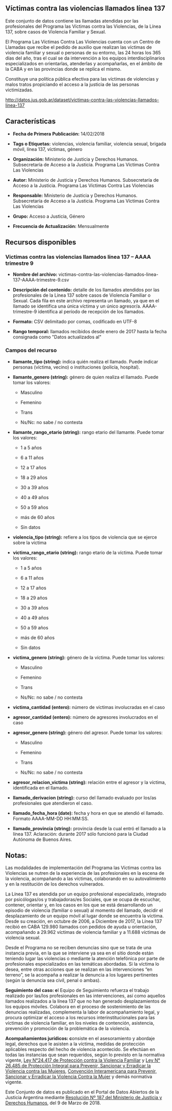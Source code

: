Víctimas contra las violencias llamados línea 137
-------------------------------------------------

Este conjunto de datos contiene las llamadas atendidas por las profesionales del Programa las Víctimas contra las Violencias, de la Línea 137, sobre casos de Violencia Familiar y Sexual.

El Programa Las Víctimas Contra Las Violencias cuenta con un Centro de Llamadas que recibe el pedido de auxilio que realizan las víctimas de violencia familiar y sexual o personas de su entorno, las 24 horas los 365 días del año, tras el cual se da intervención a los equipos interdisciplinarios especializados en orientarlas, atenderlas y acompañarlas, en el ámbito de la CABA y en las provincias donde se replica el mismo.

Constituye una política pública efectiva para las víctimas de violencias y malos tratos propiciando el acceso a la justicia de las personas victimizadas.

http://datos.jus.gob.ar/dataset/victimas-contra-las-violencias-llamados-linea-137

Características
---------------

-   **Fecha de Primera** **Publicación:** 14/02/2018

-   **Tags o Etiquetas:** violencias, violencia familiar, violencia sexual, brigada móvil, línea 137, víctimas, género

-   **Organización:** Ministerio de Justicia y Derechos Humanos. Subsecretaría de Acceso a la Justicia. Programa Las Víctimas Contra Las Violencias

-   **Autor:** Ministerio de Justicia y Derechos Humanos. Subsecretaría de Acceso a la Justicia. Programa Las Víctimas Contra Las Violencias

-   **Responsable:** Ministerio de Justicia y Derechos Humanos. Subsecretaría de Acceso a la Justicia. Programa Las Víctimas Contra Las Violencias

-   **Grupo:** Acceso a Justicia, Género

-   **Frecuencia de Actualización:** Mensualmente

Recursos disponibles
--------------------

### Victimas contra las violencias llamados línea 137 – AAAA trimestre 9

-   **Nombre del archivo:** victimas-contra-las-violencias-llamados-linea-137-AAAA-trimestre-9.csv

-   **Descripción del contenido:** detalle de los llamados atendidos por las profesionales de la Línea 137 sobre casos de Violencia Familiar o Sexual. Cada fila en este archivo representa un llamado, ya que en el llamado se identifica una única víctima y un único agresor/a. AAAA-trimestre-9 identifica al período de recepción de los llamados.

-   **Formato:** CSV delimitado por comas, codificado en UTF-8

-   **Rango temporal:** llamados recibidos desde enero de 2017 hasta la fecha consignada como "Datos actualizados al"

### Campos del recurso

-   **llamante_tipo (string):** indica quién realiza el llamado. Puede indicar personas (víctima, vecino) o instituciones (policía, hospital).

-   **llamante_genero (string):** género de quien realiza el llamado. Puede tomar los valores:

    -   Masculino

    -   Femenino

    -   Trans

    -   Ns/Nc: no sabe / no contesta

-   **llamante_rango_etario (string):** rango etario del llamante. Puede tomar los valores:

    -   1 a 5 años

    -   6 a 11 años

    -   12 a 17 años

    -   18 a 29 años

    -   30 a 39 años

    -   40 a 49 años

    -   50 a 59 años

    -   más de 60 años

    -   Sin datos

-   **violencia_tipo (string):** refiere a los tipos de violencia que se ejerce sobre la víctima

-   **victima_rango_etario (string):** rango etario de la víctima. Puede tomar los valores:

    -   1 a 5 años

    -   6 a 11 años

    -   12 a 17 años

    -   18 a 29 años

    -   30 a 39 años

    -   40 a 49 años

    -   50 a 59 años

    -   más de 60 años

    -   Sin datos

-   **victima_genero (string):** género de la víctima. Puede tomar los valores:

    -   Masculino

    -   Femenino

    -   Trans

    -   Ns/Nc: no sabe / no contesta

-   **victima_cantidad (entero):** número de víctimas involucradas en el caso

-   **agresor_cantidad (entero):** número de agresores involucrados en el caso

-   **agresor_genero (string):** género del agresor. Puede tomar los valores:

    -   Masculino

    -   Femenino

    -   Trans

    -   Ns/Nc: no sabe / no contesta

-   **agresor_relacion_victima (string):** relación entre el agresor y la víctima, identificada en el llamado.

-   **llamado_derivacion (string):** curso del llamado evaluado por los/as profesionales que atendieron el caso.

-   **llamado_fecha_hora (date):** fecha y hora en que se atendió el llamado. Formato AAAA-MM-DD HH:MM:SS.

-   **llamado_provincia (string):** provincia desde la cual entró el llamado a la línea 137. Aclaración: durante 2017 sólo funcionó para la Ciudad Autónoma de Buenos Aires.

Notas: 
-------

Las modalidades de implementación del Programa las Víctimas contra las Violencias se nutren de la experiencia de las profesionales en la escena de la violencia, acompañando a las víctimas, colaborando en su autovalimiento y en la restitución de los derechos vulnerados.

La Línea 137 es atendida por un equipo profesional especializado, integrado por psicólogas/os y trabajadoras/es Sociales, que se ocupa de escuchar, contener, orientar y, en los casos en los que se está desarrollando un episodio de violencia (familiar o sexual) al momento del llamado, decidir el desplazamiento de un equipo móvil al lugar donde se encuentra la víctima. Desde su creación, en octubre de 2006, a Diciembre de 2017, la Línea 137 recibió en CABA 129.980 llamados con pedidos de ayuda u orientación, acompañando a 29.962 víctimas de violencia familiar y a 11.688 víctimas de violencia sexual.

Desde el Programa no se reciben denuncias sino que se trata de una instancia previa, en la que se interviene ya sea en el sitio donde están teniendo lugar las violencias o mediante la atención telefónica por parte de profesionales especializados en las temáticas abordadas. Si la víctima lo desea, entre otras acciones que se realizan en las intervenciones “en terreno”, se la acompaña a realizar la denuncia a los lugares pertinentes (según la denuncia sea civil, penal o ambas).

**Seguimiento del caso: e**l Equipo de Seguimiento refuerza el trabajo realizado por las/los profesionales en las intervenciones, así como aquellos llamados realizados a la línea 137 que no han generado desplazamientos de los equipos móviles. Colabora en el proceso de sostenimiento de las denuncias realizadas, complementa la labor de acompañamiento legal, y procura optimizar el acceso a los recursos interinstitucionales para las víctimas de violencia familiar, en los niveles de contención, asistencia, prevención y promoción de la problemática de la violencia.

**Acompañamientos jurídicos: c**onsiste en el asesoramiento y abordaje legal, derechos que le asisten a la víctima, medidas de protección aplicables respecto del hecho de violencia acontecido. Se efectúan en todas las instancias que sean requeridos, según lo previsto en la normativa vigente, [Ley N°24.417 de Protección contra la Violencia Familiar](http://servicios.infoleg.gob.ar/infolegInternet/anexos/90000-94999/93554/norma.htm) y [Ley N° 26.485 de Protección Integral para Prevenir, Sancionar y Erradicar la Violencia contra las Mujeres](http://servicios.infoleg.gob.ar/infolegInternet/anexos/150000-154999/152155/norma.htm), [Convención Interamericana para Prevenir, Sancionar y Erradicar la Violencia Contra la Mujer](http://servicios.infoleg.gob.ar/infolegInternet/anexos/35000-39999/36208/norma.htm) y demás normativa vigente.

Este Conjunto de datos es publicado en el Portal de Datos Abiertos de la Justicia Argentina mediante [Resolución Nº 187 del Ministerio de Justicia y Derechos Humanos](http://datos.jus.gob.ar/resoluciones/RESOL-2018-187-APN-MJ.pdf), del 9 de Marzo de 2018.

